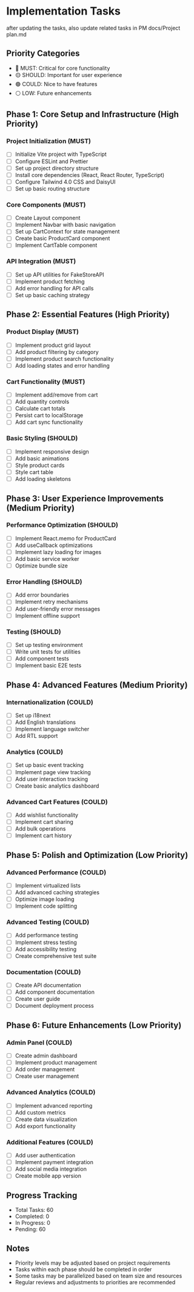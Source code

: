 # Implementation Tasks
after updating the tasks, also update related tasks in PM docs/Project plan.md

## Priority Categories
- 🔴 MUST: Critical for core functionality
- 🟡 SHOULD: Important for user experience
- 🟢 COULD: Nice to have features
- ⚪ LOW: Future enhancements

## Phase 1: Core Setup and Infrastructure (High Priority)

### Project Initialization (MUST)
- [ ] Initialize Vite project with TypeScript
- [ ] Configure ESLint and Prettier
- [ ] Set up project directory structure
- [ ] Install core dependencies (React, React Router, TypeScript)
- [ ] Configure Tailwind 4.0 CSS and DaisyUI
- [ ] Set up basic routing structure

### Core Components (MUST)
- [ ] Create Layout component
- [ ] Implement Navbar with basic navigation
- [ ] Set up CartContext for state management
- [ ] Create basic ProductCard component
- [ ] Implement CartTable component

### API Integration (MUST)
- [ ] Set up API utilities for FakeStoreAPI
- [ ] Implement product fetching
- [ ] Add error handling for API calls
- [ ] Set up basic caching strategy

## Phase 2: Essential Features (High Priority)

### Product Display (MUST)
- [ ] Implement product grid layout
- [ ] Add product filtering by category
- [ ] Implement product search functionality
- [ ] Add loading states and error handling

### Cart Functionality (MUST)
- [ ] Implement add/remove from cart
- [ ] Add quantity controls
- [ ] Calculate cart totals
- [ ] Persist cart to localStorage
- [ ] Add cart sync functionality

### Basic Styling (SHOULD)
- [ ] Implement responsive design
- [ ] Add basic animations
- [ ] Style product cards
- [ ] Style cart table
- [ ] Add loading skeletons

## Phase 3: User Experience Improvements (Medium Priority)

### Performance Optimization (SHOULD)
- [ ] Implement React.memo for ProductCard
- [ ] Add useCallback optimizations
- [ ] Implement lazy loading for images
- [ ] Add basic service worker
- [ ] Optimize bundle size

### Error Handling (SHOULD)
- [ ] Add error boundaries
- [ ] Implement retry mechanisms
- [ ] Add user-friendly error messages
- [ ] Implement offline support

### Testing (SHOULD)
- [ ] Set up testing environment
- [ ] Write unit tests for utilities
- [ ] Add component tests
- [ ] Implement basic E2E tests

## Phase 4: Advanced Features (Medium Priority)

### Internationalization (COULD)
- [ ] Set up i18next
- [ ] Add English translations
- [ ] Implement language switcher
- [ ] Add RTL support

### Analytics (COULD)
- [ ] Set up basic event tracking
- [ ] Implement page view tracking
- [ ] Add user interaction tracking
- [ ] Create basic analytics dashboard

### Advanced Cart Features (COULD)
- [ ] Add wishlist functionality
- [ ] Implement cart sharing
- [ ] Add bulk operations
- [ ] Implement cart history

## Phase 5: Polish and Optimization (Low Priority)

### Advanced Performance (COULD)
- [ ] Implement virtualized lists
- [ ] Add advanced caching strategies
- [ ] Optimize image loading
- [ ] Implement code splitting

### Advanced Testing (COULD)
- [ ] Add performance testing
- [ ] Implement stress testing
- [ ] Add accessibility testing
- [ ] Create comprehensive test suite

### Documentation (COULD)
- [ ] Create API documentation
- [ ] Add component documentation
- [ ] Create user guide
- [ ] Document deployment process

## Phase 6: Future Enhancements (Low Priority)

### Admin Panel (COULD)
- [ ] Create admin dashboard
- [ ] Implement product management
- [ ] Add order management
- [ ] Create user management

### Advanced Analytics (COULD)
- [ ] Implement advanced reporting
- [ ] Add custom metrics
- [ ] Create data visualization
- [ ] Add export functionality

### Additional Features (COULD)
- [ ] Add user authentication
- [ ] Implement payment integration
- [ ] Add social media integration
- [ ] Create mobile app version

## Progress Tracking
- Total Tasks: 60
- Completed: 0
- In Progress: 0
- Pending: 60

## Notes
- Priority levels may be adjusted based on project requirements
- Tasks within each phase should be completed in order
- Some tasks may be parallelized based on team size and resources
- Regular reviews and adjustments to priorities are recommended 